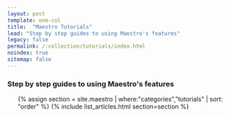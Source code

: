 ```yaml
---
layout: post
template: one-col
title:  "Maestro Tutorials"
lead: "Step by step guides to using Maestro's features"
legacy: false
permalink: /:collection/tutorials/index.html
noindex: true
sitemap: false
---
```


<div class="Toc Toc--howto">
    <h3>Step by step guides to using Maestro's features</h3>
    <ul>
    {% assign section = site.maestro | where:"categories","tutorials" | sort: "order" %}
    {% include list_articles.html section=section %}
    </ul>
</div><!--/.Toc-->
